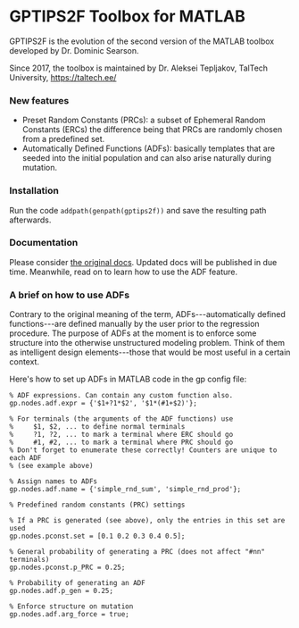 # GPTIPS2F Toolbox for MATLAB #

GPTIPS2F is the evolution of the second version of the MATLAB toolbox developed by Dr. Dominic Searson.

Since 2017, the toolbox is maintained by Dr. Aleksei Tepljakov, TalTech University, https://taltech.ee/

### New features ###

* Preset Random Constants (PRCs): a subset of Ephemeral Random Constants (ERCs) the difference being that PRCs are randomly chosen from a predefined set.
* Automatically Defined Functions (ADFs): basically templates that are seeded into the initial population and can also arise naturally during mutation.

### Installation ###

Run the code `addpath(genpath(gptips2f))` and save the resulting path afterwards.

### Documentation ###
Please consider [the original docs](https://sites.google.com/site/gptips4matlab/). Updated docs will be published in due time. Meanwhile, read on to learn how to use the ADF feature.

### A brief on how to use ADFs ###

Contrary to the original meaning of the term, ADFs---automatically defined functions---are defined manually by the user prior to the regression procedure. The purpose of ADFs at the moment is to enforce some structure into the otherwise unstructured modeling problem. Think of them as intelligent design elements---those that would be most useful in a certain context.

Here's how to set up ADFs in MATLAB code in the gp config file:
```
% ADF expressions. Can contain any custom function also.
gp.nodes.adf.expr = {'$1+?1*$2', '$1*(#1+$2)'};

% For terminals (the arguments of the ADF functions) use
%     $1, $2, ... to define normal terminals
%     ?1, ?2, ... to mark a terminal where ERC should go
%     #1, #2, ... to mark a terminal where PRC should go
% Don't forget to enumerate these correctly! Counters are unique to each ADF
% (see example above)
   
% Assign names to ADFs
gp.nodes.adf.name = {'simple_rnd_sum', 'simple_rnd_prod'};

% Predefined random constants (PRC) settings

% If a PRC is generated (see above), only the entries in this set are used
gp.nodes.pconst.set = [0.1 0.2 0.3 0.4 0.5]; 

% General probability of generating a PRC (does not affect "#nn" terminals)
gp.nodes.pconst.p_PRC = 0.25;

% Probability of generating an ADF
gp.nodes.adf.p_gen = 0.25;

% Enforce structure on mutation
gp.nodes.adf.arg_force = true;
```
